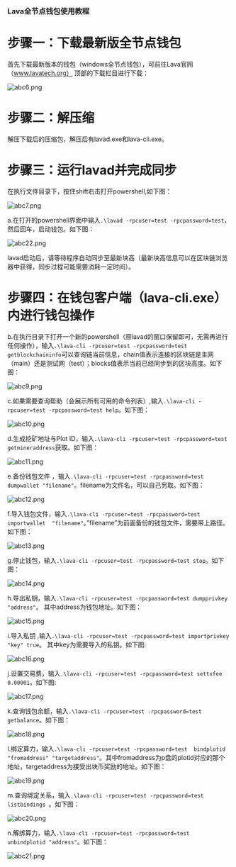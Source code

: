 ### Lava全节点钱包使用教程


# 步骤一：下载最新版全节点钱包

首先下载最新版本的钱包（windows全节点钱包），可前往Lava官网（www.lavatech.org）  顶部的下载栏目进行下载：

![abc6.png](https://github.com/lavafy/testnet/blob/master/imgs/abc6.png)

# 步骤二：解压缩

解压下载后的压缩包，解压后有lavad.exe和lava-cli.exe。

# 步骤三：运行lavad并完成同步

在执行文件目录下，按住shift右击打开powershell,如下图：

![abc7.png](https://github.com/lavafy/testnet/blob/master/imgs/abc7.png)

a.在打开的powershell界面中输入`.\lavad -rpcuser=test -rpcpassword=test`，然后回车，启动钱包。如下图：

![abc22.png](https://github.com/lavafy/testnet/blob/master/imgs/abc22.png)

lavad启动后，请等待程序自动同步至最新块高（最新块高信息可以在区块链浏览器中获得，同步过程可能需要消耗一定时间）。

# 步骤四：在钱包客户端（lava-cli.exe）内进行钱包操作

b.在执行目录下打开一个新的powershell（原lavad的窗口保留即可，无需再进行任何操作），输入`.\lava-cli -rpcuser=test -rpcpassword=test getblockchaininfo`可以查询链当前信息，chain值表示连接的区块链是主网（main）还是测试网（test）；blocks值表示当前已经同步到的区块高度。如下图：

![abc9.png](https://github.com/lavafy/testnet/blob/master/imgs/abc9.png)

c.如果需要查询帮助（会展示所有可用的命令列表）,输入`.\lava-cli -rpcuser=test -rpcpassword=test help`。如下图：

![abc10.png](https://github.com/lavafy/testnet/blob/master/imgs/abc10.png)

d.生成挖矿地址与Plot ID，输入`.\lava-cli -rpcuser=test -rpcpassword=test getmineraddress`获取。如下图：

![abc11.png](https://github.com/lavafy/testnet/blob/master/imgs/abc11.png)

e.备份钱包文件 ，输入`.\lava-cli -rpcuser=test -rpcpassword=test dumpwallet "filename"`。filename为文件名，可以自己另取。如下图：

![abc12.png](https://github.com/lavafy/testnet/blob/master/imgs/abc12.png)

f.导入钱包文件，输入`.\lava-cli -rpcuser=test -rpcpassword=test importwallet  "filename"`。”filename”为前面备份的钱包文件，需要带上路径。如下图：

![abc13.png](https://github.com/lavafy/testnet/blob/master/imgs/abc13.png)

g.停止钱包，输入`.\lava-cli -rpcuser=test -rpcpassword=test stop`。如下图：

![abc14.png](https://github.com/lavafy/testnet/blob/master/imgs/abc14.png)

h.导出私钥，输入`.\lava-cli -rpcuser=test -rpcpassword=test dumpprivkey "address"`。 其中address为钱包地址。如下图：

![abc15.png](https://github.com/lavafy/testnet/blob/master/imgs/abc15.png)

i.导入私钥 ,输入`.\lava-cli -rpcuser=test -rpcpassword=test importprivkey "key" true`。 其中key为需要导入的私钥。如下图:

![abc16.png](https://github.com/lavafy/testnet/blob/master/imgs/abc16.png)

j.设置交易费，输入`.\lava-cli -rpcuser=test -rpcpassword=test settxfee 0.00001`。如下图:

![abc17.png](https://github.com/lavafy/testnet/blob/master/imgs/abc17.png)

k.查询钱包余额，输入`.\lava-cli -rpcuser=test -rpcpassword=test getbalance`。如下图：

![abc18.png](https://github.com/lavafy/testnet/blob/master/imgs/abc18.png)

l.绑定算力，输入`.\lava-cli -rpcuser=test -rpcpassword=test  bindplotid "fromaddress" "targetaddress"`。其中fromaddress为p盘的plotid对应的那个地址，targetaddress为接受出块币奖励的地址。如下图：

![abc19.png](https://github.com/lavafy/testnet/blob/master/imgs/abc19.png)

m.查询绑定关系，输入`.\lava-cli -rpcuser=test -rpcpassword=test  listbindings `。如下图：

![abc20.png](https://github.com/lavafy/testnet/blob/master/imgs/abc20.png)

n.解绑算力，输入`.\lava-cli -rpcuser=test -rpcpassword=test unbindplotid "address"`。如下图：

![abc21.png](https://github.com/lavafy/testnet/blob/master/imgs/abc21.png)




